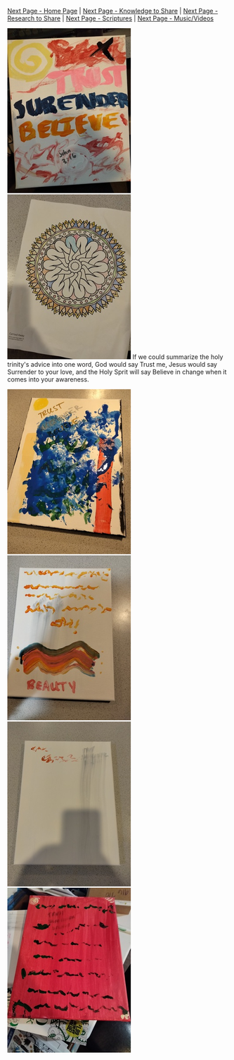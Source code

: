[Next Page - Home Page](/index.md) | [Next Page - Knowledge to Share](/Knowledge.md) | [Next Page - Research to Share](/Research.md) | [Next Page - Scriptures](/Verses.md) | [Next Page - Music/Videos](/CO.md)  

![Trust_Surrender_Believe](/assets/tsb.jpg) ![Spiral](/assets/artw.jpg)
If we could summarize the holy trinity's advice into one word, God would say Trust me, Jesus would say Surrender to your love, and the Holy Sprit will say Believe in change when it comes into your awareness.  

![Trust_Surrender_Believe](/assets/tsb2.jpg) ![Trust_Surrender_Believe](/assets/tsb3.jpg) ![Trust_Surrender_Believe](/assets/tsb4.jpg) ![Trust_Surrender_Believe](/assets/tsb5.jpg) 
<!--- (tsb2) This painting is inspired by the verse " I, Paul, myself entreat you, by the meekness and gentleness of Christ--I who am humble when face to face with you, but bold toward you when I am away!--" - 2 Corinthians 10:1 --->
<!--- (tsb3) This painting is about American image of BEAUTY. The three dots are reflected so they should be seen as three not six; it represents the Father, Son, and Holy Spirit. The smudged grey lettering in the background says: “Trust” “Surrender” “Believe” in that order. --->
<!--- (tsb4) This picture has the wording "trust, believe, surrender" smeared in grey in the background. The wording warns the others to "stay away" from the owner of the painting.---> 
<!--- (tsb5) This picture has the wording "trust, believe, surrender" smeared in grey in the background. The text asks the question "where are my friends?"  --->
